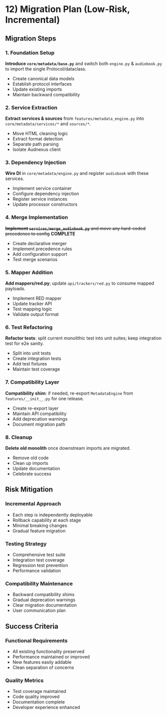 # 12) Migration Plan (Low-Risk, Incremental)

## Migration Steps

### 1. Foundation Setup

**Introduce `core/metadata/base.py`** and switch both `engine.py` & `audiobook.py` to import the single Protocol/dataclass.

- Create canonical data models
- Establish protocol interfaces
- Update existing imports
- Maintain backward compatibility

### 2. Service Extraction

**Extract services & sources** from `features/metadata_engine.py` into `core/metadata/services/*` and `sources/*`.

- Move HTML cleaning logic
- Extract format detection
- Separate path parsing
- Isolate Audnexus client

### 3. Dependency Injection

**Wire DI** in `core/metadata/engine.py` and register `audiobook` with these services.

- Implement service container
- Configure dependency injection
- Register service instances
- Update processor constructors

### 4. Merge Implementation

~~**Implement `services/merge_audiobook.py`** and move any hard-coded precedence to config~~ **COMPLETE**

- Create declarative merger
- Implement precedence rules
- Add configuration support
- Test merge scenarios

### 5. Mapper Addition

**Add mappers/red.py**; update `api/trackers/red.py` to consume mapped payloads.

- Implement RED mapper
- Update tracker API
- Test mapping logic
- Validate output format

### 6. Test Refactoring

**Refactor tests**: split current monolithic test into unit suites; keep integration test for e2e sanity.

- Split into unit tests
- Create integration tests
- Add test fixtures
- Maintain test coverage

### 7. Compatibility Layer

**Compatibility shim**: if needed, re-export `MetadataEngine` from `features/__init__.py` for one release.

- Create re-export layer
- Maintain API compatibility
- Add deprecation warnings
- Document migration path

### 8. Cleanup

**Delete old monolith** once downstream imports are migrated.

- Remove old code
- Clean up imports
- Update documentation
- Celebrate success

## Risk Mitigation

### Incremental Approach

- Each step is independently deployable
- Rollback capability at each stage
- Minimal breaking changes
- Gradual feature migration

### Testing Strategy

- Comprehensive test suite
- Integration test coverage
- Regression test prevention
- Performance validation

### Compatibility Maintenance

- Backward compatibility shims
- Gradual deprecation warnings
- Clear migration documentation
- User communication plan

## Success Criteria

### Functional Requirements

- All existing functionality preserved
- Performance maintained or improved
- New features easily addable
- Clean separation of concerns

### Quality Metrics

- Test coverage maintained
- Code quality improved
- Documentation complete
- Developer experience enhanced
